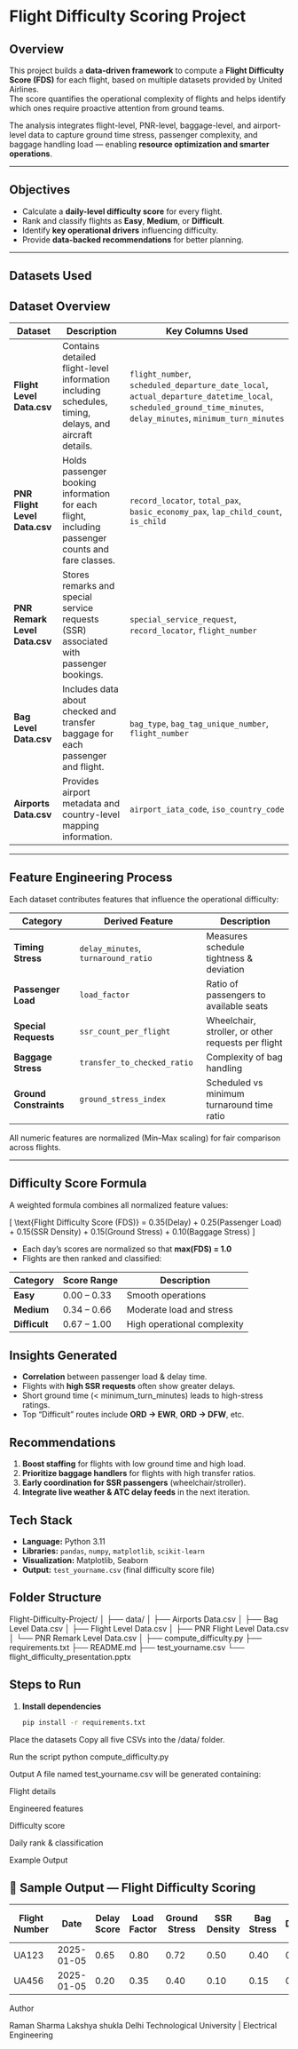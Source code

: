 #  Flight Difficulty Scoring Project  

##  Overview  
This project builds a **data-driven framework** to compute a **Flight Difficulty Score (FDS)** for each flight, based on multiple datasets provided by United Airlines.  
The score quantifies the operational complexity of flights and helps identify which ones require proactive attention from ground teams.  

The analysis integrates flight-level, PNR-level, baggage-level, and airport-level data to capture ground time stress, passenger complexity, and baggage handling load — enabling **resource optimization and smarter operations**.

---

##  Objectives  
- Calculate a **daily-level difficulty score** for every flight.  
- Rank and classify flights as **Easy**, **Medium**, or **Difficult**.  
- Identify **key operational drivers** influencing difficulty.  
- Provide **data-backed recommendations** for better planning.  

---

##  Datasets Used  

##  Dataset Overview

| Dataset | Description | Key Columns Used |
|----------|--------------|------------------|
| **Flight Level Data.csv** | Contains detailed flight-level information including schedules, timing, delays, and aircraft details. | `flight_number`, `scheduled_departure_date_local`, `actual_departure_datetime_local`, `scheduled_ground_time_minutes`, `delay_minutes`, `minimum_turn_minutes` |
| **PNR Flight Level Data.csv** | Holds passenger booking information for each flight, including passenger counts and fare classes. | `record_locator`, `total_pax`, `basic_economy_pax`, `lap_child_count`, `is_child` |
| **PNR Remark Level Data.csv** | Stores remarks and special service requests (SSR) associated with passenger bookings. | `special_service_request`, `record_locator`, `flight_number` |
| **Bag Level Data.csv** | Includes data about checked and transfer baggage for each passenger and flight. | `bag_type`, `bag_tag_unique_number`, `flight_number` |
| **Airports Data.csv** | Provides airport metadata and country-level mapping information. | `airport_iata_code`, `iso_country_code` |


---

##  Feature Engineering Process  

Each dataset contributes features that influence the operational difficulty:

| Category               | Derived Feature | Description |
|-----------             |----------------|--------------|
| **Timing Stress**      | `delay_minutes`, `turnaround_ratio` | Measures schedule tightness & deviation |
| **Passenger Load**     | `load_factor` | Ratio of passengers to available seats |
| **Special Requests**   | `ssr_count_per_flight` | Wheelchair, stroller, or other requests per flight |
| **Baggage Stress**     | `transfer_to_checked_ratio` | Complexity of bag handling |
| **Ground Constraints** | `ground_stress_index` | Scheduled vs minimum turnaround time ratio |

All numeric features are normalized (Min–Max scaling) for fair comparison across flights.

---

##  Difficulty Score Formula  

A weighted formula combines all normalized feature values:

\[
\text{Flight Difficulty Score (FDS)} =
0.35(Delay) +
0.25(Passenger Load) +
0.15(SSR Density) +
0.15(Ground Stress) +
0.10(Baggage Stress)
\]

- Each day’s scores are normalized so that **max(FDS) = 1.0**  
- Flights are then ranked and classified:

| Category      | Score Range | Description                 |
|-----------    |-------------|-------------                |
| **Easy**      | 0.00 – 0.33 | Smooth operations           |
| **Medium**    | 0.34 – 0.66 | Moderate load and stress    |
| **Difficult** | 0.67 – 1.00 | High operational complexity |



##  Insights Generated  
- **Correlation** between passenger load & delay time.  
- Flights with **high SSR requests** often show greater delays.  
- Short ground time (< minimum_turn_minutes) leads to high-stress ratings.  
- Top “Difficult” routes include **ORD → EWR**, **ORD → DFW**, etc.  



##  Recommendations  
1. **Boost staffing** for flights with low ground time and high load.  
2. **Prioritize baggage handlers** for flights with high transfer ratios.  
3. **Early coordination for SSR passengers** (wheelchair/stroller).  
4. **Integrate live weather & ATC delay feeds** in the next iteration.  



##  Tech Stack  
- **Language:** Python 3.11  
- **Libraries:** `pandas`, `numpy`, `matplotlib`, `scikit-learn`  
- **Visualization:** Matplotlib, Seaborn  
- **Output:** `test_yourname.csv` (final difficulty score file)  



##  Folder Structure  

Flight-Difficulty-Project/
│
├── data/
│ ├── Airports Data.csv
│ ├── Bag Level Data.csv
│ ├── Flight Level Data.csv
│ ├── PNR Flight Level Data.csv
│ └── PNR Remark Level Data.csv
│
├── compute_difficulty.py
├── requirements.txt
├── README.md
├── test_yourname.csv
└── flight_difficulty_presentation.pptx



##  Steps to Run  

1. **Install dependencies**  
   ```bash
   pip install -r requirements.txt

Place the datasets
Copy all five CSVs into the /data/ folder.

Run the script 
python compute_difficulty.py

Output
A file named test_yourname.csv will be generated containing:

Flight details

Engineered features

Difficulty score

Daily rank & classification

Example Output

## 🧮 Sample Output — Flight Difficulty Scoring

| Flight Number | Date       | Delay Score | Load Factor | Ground Stress | SSR Density | Bag Stress | Overall Difficulty Score | Category   |
|---------------|------------|------------|------------|--------------|------------|------------|-------------------------|-----------|
| UA123         | 2025-01-05 | 0.65       | 0.80       | 0.72         | 0.50       | 0.40       | 0.69                    | Difficult |
| UA456         | 2025-01-05 | 0.20       | 0.35       | 0.40         | 0.10       | 0.15       | 0.27                    | Easy      |


Author

Raman Sharma
Lakshya shukla 
Delhi Technological University | Electrical Engineering

